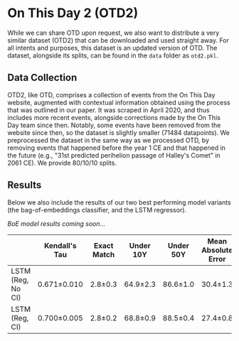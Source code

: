 # On This Day 2 (OTD2)

While we can share OTD upon request, we also want to distribute a very similar dataset (OTD2) that
can be downloaded and used straight away.
For all intents and purposes, this dataset is an updated version of OTD.
The dataset, alongside its splits, can be found in the `data` folder as `otd2.pkl`.

## Data Collection
OTD2, like OTD, comprises a collection of events from the On This Day website, augmented with contextual information
obtained using the process that was outlined in our paper.
It was scraped in April 2020, and thus includes more recent events, alongside corrections made by the On This Day team
since then.
Notably, some events have been removed from the website since then, so the dataset is slightly smaller (71484 datapoints).
We preprocessed the dataset in the same way as we processed OTD, by removing events that happened before the year 1 CE and
that happened in the future (e.g., "31st predicted perihelion passage of Halley's Comet" in 2061 CE).
We provide 80/10/10 splits.

## Results
Below we also include the results of our two best performing model variants
(the bag-of-embeddings classifier, and the LSTM regressor).

*BoE model results coming soon...*


|                   | Kendall's Tau | Exact Match | Under 10Y | Under 50Y | Mean Absolute Error |
|-------------------|---------------|-------------|-----------|-----------|---------------------|
| LSTM (Reg, No CI) | 0.671±0.010   | 2.8±0.3     | 64.9±2.3  | 86.6±1.0  | 30.4±1.3            |
| LSTM (Reg, CI)    | 0.700±0.005   | 2.8±0.2     | 68.8±0.9  | 88.5±0.4  | 27.4±0.8            |